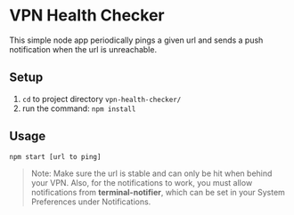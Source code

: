 # VPN Health Checker
This simple node app periodically pings a given url and sends a push notification when the url is unreachable.

## Setup
1. `cd` to project directory `vpn-health-checker/`
2. run the command: `npm install`

## Usage
`npm start [url to ping]`

> Note: Make sure the url is stable and can only be hit when behind your VPN. Also, for the notifications to work, you must allow notifications from __terminal-notifier__, which can be set in your System Preferences under Notifications.
